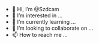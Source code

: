 - 👋 Hi, I’m @Szdcam
- 👀 I’m interested in ...
- 🌱 I’m currently learning ...
- 💞️ I’m looking to collaborate on ...
- 📫 How to reach me ...

<!---
Szdcam/Szdcam is a ✨ special ✨ repository because its `README.md` (this file) appears on your GitHub profile.
You can click the Preview link to take a look at your changes.
* Bug: Some smilies doesn't work with newest WhatsApp version
* Rework UI
	* File open dialog
	* Import Contacts (wa.db)
	* Export
* Search messages
* Own Win32 control for chat messages
	* Select single chat message
	* Copy single chat message to clipboard
* VCard support
* Render smilies on same line as text
* Media browser
* Google Contact API to replace numbers by real names
